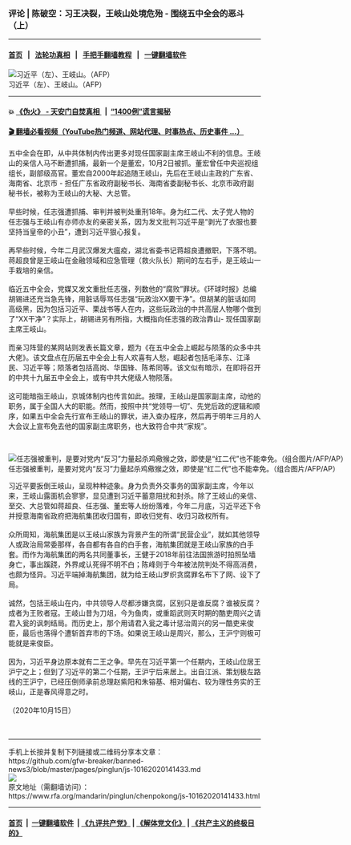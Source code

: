 ### 评论 | 陈破空：习王决裂，王岐山处境危殆 - 围绕五中全会的恶斗（上）
------------------------

#### [首页](https://github.com/gfw-breaker/banned-news3/blob/master/README.md) &nbsp;&nbsp;|&nbsp;&nbsp; [法轮功真相](https://github.com/begood0513/basic/blob/master/README.md)  &nbsp;&nbsp;|&nbsp;&nbsp; [手把手翻墙教程](https://github.com/gfw-breaker/guides/wiki)  &nbsp;&nbsp;|&nbsp;&nbsp; [一键翻墙软件](https://github.com/gfw-breaker/nogfw/blob/master/README.md)  



<div id="headerimg">
 <img alt="习近平（左）、王岐山。（AFP）" src="https://www.rfa.org/mandarin/yataibaodao/zhengzhi/Gf-02252018115755.html/PSX_20180225_120859.jpg/@@images/1dc4247f-859d-4428-a22b-3670517cc85c.jpeg" title="习近平（左）、王岐山。（AFP）"/>
 <div id="headerimgcontents">
  <div id="headerimgcaption">
   <span>
    习近平（左）、王岐山。（AFP）
   </span>
   <!-- zoomattribute -->
  </div>
  <!-- headerimgcaption -->
 </div>
 <!-- headerimagecontents -->
</div>

<hr/>


#### 💥 [《伪火》 - 天安门自焚真相 ](http://158.247.195.190:10000/videos/blog/weihuo.html)&nbsp; |&nbsp; [“1400例”谎言揭秘  ](http://158.247.195.190:10000/videos/blog/jiexi1400.html)

#### [ 🎬  翻墙必看视频（YouTube热门频道、网站代理、时事热点、历史事件 ...）](https://github.com/gfw-breaker/links/blob/master/banned.md)

<div id="storytext">
 <div>
  <div class="slot_header">
  </div>
 </div>
 <p>
  五中全会在即，从中共体制内传出更多对现任国家副主席王岐山不利的信息。王岐山的亲信人马不断遭抓捕，最新一个是董宏，10月2日被抓。董宏曾任中央巡视组组长，副部级高官。董宏自2000年起追随王岐山，先后在王岐山主政的广东省、海南省、北京市 - 担任广东省政府副秘书长、海南省委副秘书长、北京市政府副秘书长，被称为王岐山的大秘、大总管。
  <br/>
  <br/>
  早些时候，任志强遭抓捕、审判并被判处重刑18年。身为红二代、太子党人物的任志强与王岐山有亦师亦友的亲密关系，因为发文批判习近平是“剥光了衣服也要坚持当皇帝的小丑”，遭到习近平狠心报复。
  <br/>
  <br/>
  再早些时候，今年二月武汉爆发大瘟疫，湖北省委书记蒋超良遭撤职，下落不明。蒋超良曾是王岐山在金融领域和应急管理（救火队长）期间的左右手，是王岐山一手栽培的亲信。
  <br/>
  <br/>
  临近五中全会，党媒又发文重批任志强，列数他的“腐败”罪状。《环球时报》总编胡锡进还充当急先锋，用脏话辱骂任志强“玩政治XX要干净”。但胡某的脏话如同高级黑，因为包括习近平、栗战书等人在内，这些玩政治的中共高层人物哪个做到了“XX干净”？实际上，胡锡进另有所指，大概指向任志强的政治靠山- 现任国家副主席王岐山。
  <br/>
  <br/>
  而亲习阵营的某网站则发表长篇文章，题为《在五中全会上崛起与陨落的众多中共大佬》。该文盘点在历届五中全会上有人欢喜有人愁，崛起者包括毛泽东、江泽民、习近平等；陨落者包括高岗、华国锋、陈希同等。该文似有暗示，在即将召开的中共十九届五中全会上，或有中共大佬级人物陨落。
  <br/>
  <br/>
  这可能暗指王岐山，京城体制内也传言如此。按理，王岐山是国家副主席，动他的职务，属于全国人大的职能。然而，按照中共“党领导一切”、先党后政的逻辑和顺序，如果五中全会先行宣布王岐山的罪状，进入查办程序，然后再于明年三月的人大会议上宣布免去他的国家副主席职务，也大致符合中共“家规”。
 </p>
 <p>
  <br/>
  <div class="image-inline captioned" style="width:1500px;">
   <div style="width:1500px;">
    <img alt="任志强被重判，是要对党内“反习”力量起杀鸡儆猴之效，即使是“红二代”也不能幸免。（组合图片/AFP/AP）" src="https://www.rfa.org/mandarin/yataibaodao/gangtai/al-09222020073035.html/000_8QG2UN-1.jpg" title="任志强被重判，是要对党内“反习”力量起杀鸡儆猴之效，即使是“红二代”也不能幸免。（组合图片/AFP/AP）"/>
   </div>
   <div class="image-caption">
    <span style="width:1500px;">
     任志强被重判，是要对党内“反习”力量起杀鸡儆猴之效，即使是“红二代”也不能幸免。（组合图片/AFP/AP）
    </span>
    <span class="copyright">
    </span>
   </div>
  </div>
 </p>
 <p>
  习近平要扳倒王岐山，呈现种种迹象。身为负责外交事务的国家副主席，今年以来，王岐山露面机会寥寥，显见遭到习近平蓄意阻扰和封杀。除了王岐山的亲信、至交、大总管如蒋超良、任志强、董宏等人纷纷落难，今年二月底，习近平还下令并授意海南省政府把海航集团收归国有，即收归党有、收归习政权所有。
  <br/>
  <br/>
  众所周知，海航集团是以王岐山家族为背景产生的所谓“民营企业”，就如其他领导人或政治局常委那样，各自都有各自的白手套，海航集团就是王岐山家族的白手套。而作为海航集团的两名共同董事长，王健于2018年前往法国旅游时拍照坠墙身亡，事出蹊跷，外界咸认死得不明不白；陈峰则于今年被法院判处不得高消费，也颇为怪异。习近平端掉海航集团，就为给王岐山罗织贪腐罪名布下了网、设下了局。
  <br/>
  <br/>
  诚然，包括王岐山在内，中共领导人尽都涉嫌贪腐，区别只是谁反腐？谁被反腐？成者为王败者寇。王岐山昔为刀俎，今为鱼肉，或重蹈武则天时期的酷吏周兴之请君入瓮的讽刺结局。而历史上，那个用请君入瓮之毒计惩治周兴的另一酷吏来俊臣，最后也落得个遭斩首弃市的下场。如果说王岐山是周兴，那么，王沪宁则极可能就是来俊臣。
  <br/>
  <br/>
  因为，习近平身边原本就有二王之争。早先在习近平第一个任期内，王岐山位居王沪宁之上；但到了习近平的第二个任期，王沪宁后来居上。出自江派、策划极左路线的王沪宁，已经压倒师承前总理赵紫阳和朱镕基、相对偏右、较为理性务实的王岐山，正是春风得意之时。
  <br/>
  <br/>
  （2020年10月15日）
  <br/>
  <br/>
  <br/>
 </p>
</div>

<hr/>
手机上长按并复制下列链接或二维码分享本文章：<br/>
https://github.com/gfw-breaker/banned-news3/blob/master/pages/pinglun/js-10162020141433.md <br/>
<a href='https://github.com/gfw-breaker/banned-news3/blob/master/pages/pinglun/js-10162020141433.md'><img src='https://github.com/gfw-breaker/banned-news3/blob/master/pages/pinglun/js-10162020141433.md.png'/></a> <br/>
原文地址（需翻墙访问）：https://www.rfa.org/mandarin/pinglun/chenpokong/js-10162020141433.html


------------------------
#### [首页](https://github.com/gfw-breaker/banned-news3/blob/master/README.md) &nbsp;|&nbsp; [一键翻墙软件](https://github.com/gfw-breaker/nogfw/blob/master/README.md) &nbsp;| [《九评共产党》](https://github.com/gfw-breaker/9ping.md/blob/master/README.md#九评之一评共产党是什么) | [《解体党文化》](https://github.com/gfw-breaker/jtdwh.md/blob/master/README.md) | [《共产主义的终极目的》](https://github.com/gfw-breaker/gczydzjmd.md/blob/master/README.md)


<img src='http://gfw-breaker.win/banned-news3/pages/pinglun/js-10162020141433.md' width='0px' height='0px'/>
